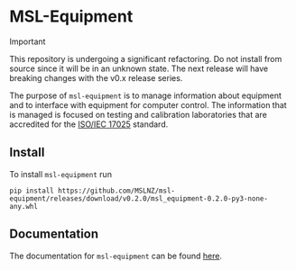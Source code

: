 # MSL-Equipment

> [!IMPORTANT]
> This repository is undergoing a significant refactoring. Do not install from source since it will be in an unknown state. The next release will have breaking changes with the v0.x release series.

The purpose of `msl-equipment` is to manage information about equipment and to interface with equipment for computer control. The information that is managed is focused on testing and calibration laboratories that are accredited for the [ISO/IEC 17025] standard.

## Install
To install `msl-equipment` run

```console
pip install https://github.com/MSLNZ/msl-equipment/releases/download/v0.2.0/msl_equipment-0.2.0-py3-none-any.whl
```

## Documentation
The documentation for `msl-equipment` can be found [here].

[ISO/IEC 17025]: https://www.iso.org/ISO-IEC-17025-testing-and-calibration-laboratories.html
[here]: https://msl-equipment.readthedocs.io/en/latest/index.html